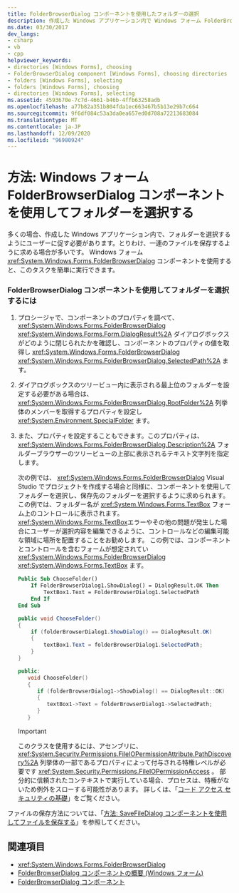 ```yaml
---
title: FolderBrowserDialog コンポーネントを使用したフォルダーの選択
description: 作成した Windows アプリケーション内で Windows フォーム FolderBrowserDialog コンポーネントを使用して、ユーザーにフォルダーの選択を求める方法について説明します。
ms.date: 03/30/2017
dev_langs:
- csharp
- vb
- cpp
helpviewer_keywords:
- directories [Windows Forms], choosing
- FolderBrowserDialog component [Windows Forms], choosing directories
- folders [Windows Forms], selecting
- folders [Windows Forms], choosing
- directories [Windows Forms], selecting
ms.assetid: 4593670e-7c7d-4661-b46b-4ffb63258adb
ms.openlocfilehash: a77b82a351b804fda1ec663467b5b13e29b7c664
ms.sourcegitcommit: 9f6df084c53a3da0ea657ed0d708a72213683084
ms.translationtype: MT
ms.contentlocale: ja-JP
ms.lasthandoff: 12/09/2020
ms.locfileid: "96980924"
---
```

# <a name="how-to-choose-folders-with-the-windows-forms-folderbrowserdialog-component"></a>方法: Windows フォーム FolderBrowserDialog コンポーネントを使用してフォルダーを選択する

多くの場合、作成した Windows アプリケーション内で、フォルダーを選択するようにユーザーに促す必要があります。とりわけ、一連のファイルを保存するように求める場合が多いです。 Windows フォーム <xref:System.Windows.Forms.FolderBrowserDialog> コンポーネントを使用すると、このタスクを簡単に実行できます。

### <a name="to-choose-folders-with-the-folderbrowserdialog-component"></a>FolderBrowserDialog コンポーネントを使用してフォルダーを選択するには

1. プロシージャで、コンポーネントのプロパティを調べて、 <xref:System.Windows.Forms.FolderBrowserDialog> <xref:System.Windows.Forms.Form.DialogResult%2A> ダイアログボックスがどのように閉じられたかを確認し、コンポーネントのプロパティの値を取得し <xref:System.Windows.Forms.FolderBrowserDialog> <xref:System.Windows.Forms.FolderBrowserDialog.SelectedPath%2A> ます。

2. ダイアログボックスのツリービュー内に表示される最上位のフォルダーを設定する必要がある場合は、 <xref:System.Windows.Forms.FolderBrowserDialog.RootFolder%2A> 列挙体のメンバーを取得するプロパティを設定し <xref:System.Environment.SpecialFolder> ます。

3. また、プロパティを設定することもできます。このプロパティは、 <xref:System.Windows.Forms.FolderBrowserDialog.Description%2A> フォルダーブラウザーのツリービューの上部に表示されるテキスト文字列を指定します。

    次の例では、 <xref:System.Windows.Forms.FolderBrowserDialog> Visual Studio でプロジェクトを作成する場合と同様に、コンポーネントを使用してフォルダーを選択し、保存先のフォルダーを選択するように求められます。 この例では、フォルダー名が <xref:System.Windows.Forms.TextBox> フォーム上のコントロールに表示されます。 <xref:System.Windows.Forms.TextBox>エラーやその他の問題が発生した場合にユーザーが選択内容を編集できるように、コントロールなどの編集可能な領域に場所を配置することをお勧めします。 この例では、コンポーネントとコントロールを含むフォームが想定されてい <xref:System.Windows.Forms.FolderBrowserDialog> <xref:System.Windows.Forms.TextBox> ます。

    ```vb
    Public Sub ChooseFolder()
        If FolderBrowserDialog1.ShowDialog() = DialogResult.OK Then
            TextBox1.Text = FolderBrowserDialog1.SelectedPath
        End If
    End Sub
    ```

    ```csharp
    public void ChooseFolder()
    {
        if (folderBrowserDialog1.ShowDialog() == DialogResult.OK)
        {
            textBox1.Text = folderBrowserDialog1.SelectedPath;
        }
    }
    ```

    ```cpp
    public:
       void ChooseFolder()
       {
          if (folderBrowserDialog1->ShowDialog() == DialogResult::OK)
          {
             textBox1->Text = folderBrowserDialog1->SelectedPath;
          }
       }
    ```

    > [!IMPORTANT]
    > このクラスを使用するには、アセンブリに、 <xref:System.Security.Permissions.FileIOPermissionAttribute.PathDiscovery%2A> 列挙体の一部であるプロパティによって付与される特権レベルが必要です <xref:System.Security.Permissions.FileIOPermissionAccess> 。 部分的に信頼されたコンテキストで実行している場合、プロセスは、特権がないため例外をスローする可能性があります。 詳しくは、「[コード アクセス セキュリティの基礎](/dotnet/framework/misc/code-access-security-basics)」をご覧ください。

ファイルの保存方法については、「[方法: SaveFileDialog コンポーネントを使用してファイルを保存する](how-to-save-files-using-the-savefiledialog-component.md)」を参照してください。

## <a name="see-also"></a>関連項目

- <xref:System.Windows.Forms.FolderBrowserDialog>
- [FolderBrowserDialog コンポーネントの概要 (Windows フォーム)](folderbrowserdialog-component-overview-windows-forms.md)
- [FolderBrowserDialog コンポーネント](folderbrowserdialog-component-windows-forms.md)
